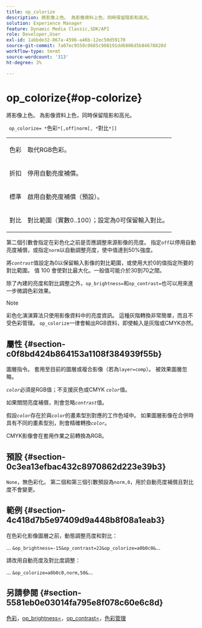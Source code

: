 ```yaml
---
title: op_colorize
description: 將影像上色。 為影像資料上色，同時保留陰影和高光。
solution: Experience Manager
feature: Dynamic Media Classic,SDK/API
role: Developer,User
exl-id: 1abbde32-867a-4596-a46b-12ec50d59170
source-git-commit: 7a07ec9550c0685c908191dd6806d5b84678820d
workflow-type: tm+mt
source-wordcount: '313'
ht-degree: 3%

---
```


# op_colorize{#op-colorize}

將影像上色。 為影像資料上色，同時保留陰影和高光。

` op_colorize= *`色彩`*[,off|norm[, *`對比`*]]`

<table id="simpletable_768D6CDF3F734E7F89DC7AB2EAAC0C77"> 
 <tr class="strow"> 
  <td class="stentry"> <p> <span class="varname">色彩</span> </p> </td> 
  <td class="stentry"> <p>取代RGB色彩。 </p> </td> 
 </tr> 
 <tr class="strow"> 
  <td class="stentry"> <p> <span class="codeph">折扣</span> </p> </td> 
  <td class="stentry"> <p>停用自動亮度補償。 </p> </td> 
 </tr> 
 <tr class="strow"> 
  <td class="stentry"> <p> <span class="codeph">標準</span> </p> </td> 
  <td class="stentry"> <p>啟用自動亮度補償（預設）。 </p> </td> 
 </tr> 
 <tr class="strow"> 
  <td class="stentry"> <p> <span class="varname">對比</span> </p> </td> 
  <td class="stentry"> <p>對比範圍（實數0..100）；設定為0可保留輸入對比。 </p> </td> 
 </tr> 
</table>

第二個引數會指定在彩色化之前是否應調整來源影像的亮度。 指定`off`以停用自動亮度補償，或指定`norm`以自動調整亮度，使中值達到50%強度。

將&#x200B;*`contrast`*&#x200B;值設定為0以保留輸入影像的對比範圍，或使用大於0的值指定所要的對比範圍。 值 100 會使對比最大化。一般值可能介於30到70之間。

除了內建的亮度和對比調整之外，`op_brightness=`和`op_contrast=`也可以用來進一步微調色彩效果。

>[!NOTE]
>
>彩色化演演算法只使用影像資料中的亮度資訊。 這種灰階轉換非常簡單，而且不受色彩管理。 `op_colorize`一律會輸出RGB資料，即使輸入是灰階或CMYK亦然。

## 屬性 {#section-c0f8bd424b864153a1108f384939f55b}

圖層指令。 套用至目前的圖層或複合影像（若為`layer=comp`）。 被效果圖層忽略。

*`color`*&#x200B;必須是RGB值；不支援灰色或CMYK *`color`*&#x200B;值。

如果關閉亮度補償，則會忽略&#x200B;*`contrast`*&#x200B;值。

假設&#x200B;*`color`*&#x200B;存在於與&#x200B;*`color`*&#x200B;的畫素型別對應的工作色域中。 如果圖層影像在合併時具有不同的畫素型別，則會精確轉換&#x200B;*`color`*。

CMYK影像會在套用作業之前轉換為RGB。

## 預設 {#section-0c3ea13efbac432c8970862d223e39b3}

`None`，無色彩化。 第二個和第三個引數預設為`norm,0`，用於自動亮度補償且對比度不會變更。

## 範例 {#section-4c418d7b5e97409d9a448b8f08a1eab3}

在色彩化影像圖層之前，動態調整亮度和對比：

... `&op_brightness=-15&op_contrast=22&op_colorize=a0b0c0&`...

請改用自動亮度及對比度調整：

... `&op_colorize=a0b0c0,norm,50&`...

## 另請參閱 {#section-5581eb0e03014fa795e8f078c60e6c8d}

[色彩](/help/aem-is-ir-api/is-api/http-ref/image-serving-api-ref/c-http-protocol-reference/c-data-types/r-is-http-color.md)，[op_brightness=](../../../../../is-api/http-ref/image-serving-api-ref/c-http-protocol-reference/c-command-reference/r-op-brightness.md#reference-edf79dc41ae5411c80bec3ee3731c58a)，[op_contrast=](../../../../../is-api/http-ref/image-serving-api-ref/c-http-protocol-reference/c-command-reference/r-op-contrast.md#reference-b26dfa9869fd43bebea0fbb8e9fe743d)，[色彩管理](../../../../../is-api/http-ref/image-serving-api-ref/c-http-protocol-reference/c-syntax-and-features/r-color-management.md#reference-c7e4a72d589145189f7e4bcb6b4544d7)
